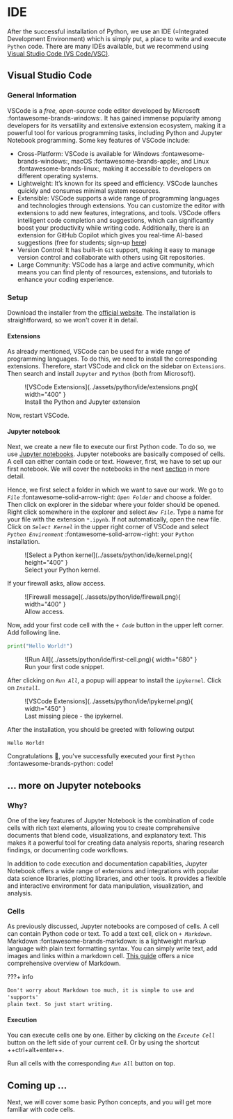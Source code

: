 # IDE

After the successful installation of Python, we use an IDE
(=Integrated Development Environment) which is simply put, a place to write and 
execute `Python` code. There are many IDEs available, but we recommend using 
[Visual Studio Code (VS Code/VSC)](https://code.visualstudio.com/).

## Visual Studio Code

### General Information

<!-- Following sections were copied from Manuels PyGuide -->

VSCode is a *free, open-source* code editor developed by Microsoft :fontawesome-brands-windows:.
It has gained immense popularity among developers for its versatility and
extensive extension ecosystem, making it a powerful tool for various 
programming tasks, including Python and Jupyter Notebook programming. 
Some key features of VSCode include:

- Cross-Platform: VSCode is available for Windows :fontawesome-brands-windows:,
macOS :fontawesome-brands-apple:, and Linux :fontawesome-brands-linux:, 
making it accessible to developers on different operating systems.
- Lightweight: It’s known for its speed and efficiency. VSCode launches quickly
and consumes minimal system resources.
- Extensible: VSCode supports a wide range of programming languages and 
technologies through extensions. You can customize the editor with extensions 
to add new features, integrations, and tools. VSCode offers intelligent code 
completion and suggestions, which can significantly boost your productivity 
while writing code. Additionally, there is an extension for GitHub
Copilot which gives you real-time AI-based suggestions (free for students;
sign-up [here](https://github.com/education/students))
- Version Control: It has built-in `Git` support, making it easy to manage 
version control and collaborate with others using Git repositories.
- Large Community: VSCode has a large and active community, which means you can
find plenty of resources, extensions, and tutorials to enhance your coding
experience.

### Setup

Download the installer from the [official website](https://code.visualstudio.com/Download).
The installation is straightforward, so we won't cover it in detail. 

#### Extensions

As already mentioned, VSCode can be used for a wide range of programming
languages. To do this, we need to install the corresponding extensions. 
Therefore, start VSCode and click on the sidebar on `Extensions`. Then search 
and install `Jupyter` and `Python` (both from Microsoft). 

<figure markdown="span">
  ![VSCode Extensions](../assets/python/ide/extensions.png){ width="400" }
  <figcaption>Install the Python and Jupyter extension</figcaption>
</figure>

Now, restart VSCode.

#### Jupyter notebook

Next, we create a new file to execute our first Python code. 
To do so, we use [Jupyter notebooks](https://jupyter.org/).
Jupyter notebooks are basically composed of cells. A cell can either contain 
code or text. However, first, we have to set up our first notebook. We will cover
the notebooks in the next [section](#more-on-jupyter-notebooks) in more detail.

Hence, we first select a folder in which we want to save our work. We go to 
*`File`* :fontawesome-solid-arrow-right: *`Open Folder`* and choose a folder.
Then click on explorer in the sidebar where your folder should be opened. Right 
click somewhere in the explorer and select *`New File`*. Type a name for 
your file with the extension `*.ipynb`.
If not automatically, open the new file. Click on *`Select Kernel`* in the 
upper right corner of VSCode and select *`Python Environment`*
:fontawesome-solid-arrow-right: your `Python` installation.

<figure markdown="span">
  ![Select a Python kernel](../assets/python/ide/kernel.png){ height="400" }
  <figcaption>Select your Python kernel.</figcaption>
</figure>

If your firewall asks, allow access.

<figure markdown="span">
  ![Firewall message](../assets/python/ide/firewall.png){ width="400" }
  <figcaption>Allow access.</figcaption>
</figure>

Now, add your first code cell with the *`+ Code`* button in the upper left 
corner. Add following line.

```py
print("Hello World!")
```

<figure markdown="span">
  ![Run All](../assets/python/ide/first-cell.png){ width="680" }
  <figcaption>Run your first code snippet.</figcaption>
</figure>

After clicking on *`Run All`*, a popup will appear to install the `ipykernel`.
Click on *`Install`*. 

<figure markdown="span">
  ![VSCode Extensions](../assets/python/ide/ipykernel.png){ width="450" }
  <figcaption>Last missing piece - the ipykernel.</figcaption>
</figure>

After the installation, you should be greeted with following output

```title=">>> Output"
Hello World!
```

Congratulations 🎉, you've successfully executed your first `Python` 
:fontawesome-brands-python: code!

## ... more on Jupyter notebooks

### Why?

One of the key features of Jupyter Notebook is the combination of code cells 
with rich text elements, allowing you to create comprehensive documents that 
blend code, visualizations, and explanatory text. This makes it a powerful tool
for creating data analysis reports, sharing research findings, or documenting 
code workflows.

In addition to code execution and documentation capabilities, Jupyter Notebook 
offers a wide range of extensions and integrations with popular data science 
libraries, plotting libraries, and other tools. It provides a flexible and 
interactive environment for data manipulation, visualization, and analysis.

### Cells

As previously discussed, Jupyter notebooks are composed of cells. A cell can 
contain Python code or text. To add a text cell, click on *`+ Markdown`*. 
Markdown :fontawesome-brands-markdown: is a lightweight markup language with 
plain text formatting syntax. You can simply write text, add images and links
within a markdown cell. [This guide](https://www.markdownguide.org/basic-syntax/)
offers a nice comprehensive overview of Markdown.

???+ info

    Don't worry about Markdown too much, it is simple to use and 'supports' 
    plain text. So just start writing.

#### Execution

You can execute cells one by one. Either by clicking on the *`Exceute Cell`* 
button on the left side of your current cell. Or by using the shortcut 
++ctrl+alt+enter++.

Run all cells with the corresponding *`Run All`* button on top.

## Coming up ...

Next, we will cover some basic Python concepts, and you will get more familiar 
with code cells.
